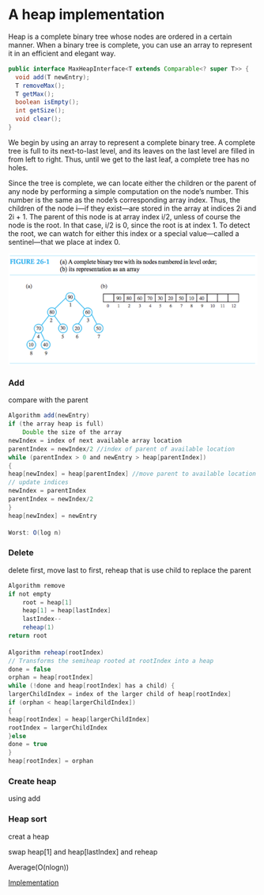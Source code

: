 # A heap implementation

Heap is a complete binary tree whose nodes are ordered in a certain manner. When a binary tree is complete, you can use an array to represent it in an efficient and elegant way.

```java
public interface MaxHeapInterface<T extends Comparable<? super T>> {
  void add(T newEntry);
  T removeMax();
  T getMax();
  boolean isEmpty();
  int getSize();
  void clear();
}
```

We begin by using an array to represent a complete binary tree. A complete tree is full to its next-to-last level, and its leaves on the last level are filled in from left to right. Thus, until we get to the last leaf, a complete tree has no holes.

Since the tree is complete, we can locate either the children or the parent of any node by performing a simple computation on the node’s number. This number is the same as the node’s corresponding array index. Thus, the children of the node i—if they exist—are stored in the array at indices 2i and 2i + 1. The parent of this node is at array index i/2, unless of course the node is the root. In that case, i/2 is 0, since the root is at index 1. To detect the root, we can watch for either this index or a special value—called a sentinel—that we place at index 0.

![max heap](image/maxheap_1.png)

### Add

compare with the parent

```java
Algorithm add(newEntry) 
if (the array heap is full)
	Double the size of the array
newIndex = index of next available array location
parentIndex = newIndex/2 //index of parent of available location
while (parentIndex > 0 and newEntry > heap[parentIndex])
{
heap[newIndex] = heap[parentIndex] //move parent to available location
// update indices
newIndex = parentIndex 
parentIndex = newIndex/2
}
heap[newIndex] = newEntry

Worst: O(log n)
```

### Delete

delete first, move last to first, reheap that is use child to replace the parent

```java
Algorithm remove
if not empty
	root = heap[1]
	heap[1] = heap[lastIndex]
	lastIndex--
  	reheap(1)
return root

Algorithm reheap(rootIndex)
// Transforms the semiheap rooted at rootIndex into a heap
done = false
orphan = heap[rootIndex]
while (!done and heap[rootIndex] has a child) {
largerChildIndex = index of the larger child of heap[rootIndex] 
if (orphan < heap[largerChildIndex])
{
heap[rootIndex] = heap[largerChildIndex]
rootIndex = largerChildIndex
}else
done = true
}
heap[rootIndex] = orphan
```

### Create heap

using add

### Heap sort

creat a heap

swap heap[1] and heap[lastIndex] and reheap

Average(O(nlogn))



[Implementation](https://github.com/tomgu1991/Interview_pre/tree/master/source/helloworld/src/com/tomgu/algorithm/heap)

